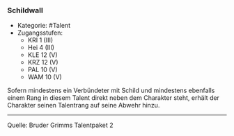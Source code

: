 ### Schildwall

- Kategorie: #Talent
- Zugangsstufen:
  - KRI 1 (III)
  - Hei 4 (III)
  - KLE 12 (V)
  - KRZ 12 (V)
  - PAL 10 (V)
  - WAM 10 (V)

Sofern mindestens ein Verbündeter mit Schild und mindestens ebenfalls einem Rang in diesem Talent direkt neben dem Charakter steht, erhält der Charakter seinen Talentrang auf seine Abwehr hinzu.

---

Quelle: Bruder Grimms Talentpaket 2
